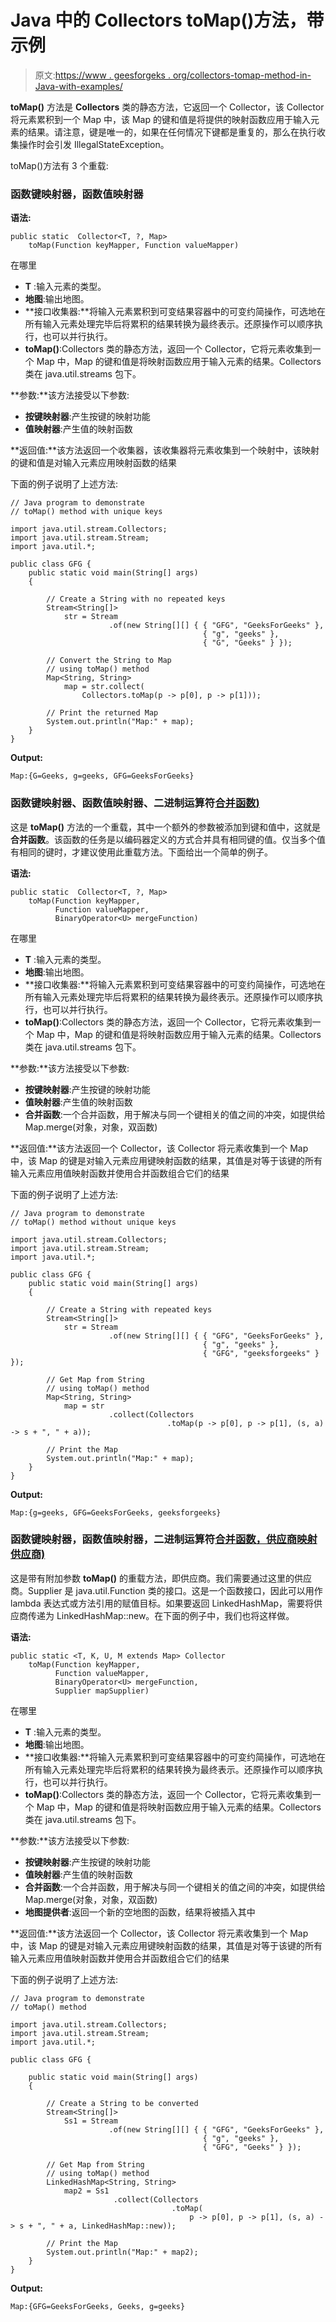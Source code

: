 # Java 中的 Collectors toMap()方法，带示例

> 原文:[https://www . geesforgeks . org/collectors-tomap-method-in-Java-with-examples/](https://www.geeksforgeeks.org/collectors-tomap-method-in-java-with-examples/)

**toMap()** 方法是 **Collectors** 类的静态方法，它返回一个 Collector，该 Collector 将元素累积到一个 Map 中，该 Map 的键和值是将提供的映射函数应用于输入元素的结果。请注意，键是唯一的，如果在任何情况下键都是重复的，那么在执行收集操作时会引发 IllegalStateException。

toMap()方法有 3 个重载:

### 函数键映射器，函数值映射器

**语法:**

```
public static  Collector<T, ?, Map>
    toMap(Function keyMapper, Function valueMapper)

```

在哪里

*   **T** :输入元素的类型。
*   **地图**:输出地图。
*   **接口收集器:**将输入元素累积到可变结果容器中的可变约简操作，可选地在所有输入元素处理完毕后将累积的结果转换为最终表示。还原操作可以顺序执行，也可以并行执行。
*   **toMap()**:Collectors 类的静态方法，返回一个 Collector，它将元素收集到一个 Map 中，Map 的键和值是将映射函数应用于输入元素的结果。Collectors 类在 java.util.streams 包下。

**参数:**该方法接受以下参数:

*   **按键映射器**:产生按键的映射功能
*   **值映射器**:产生值的映射函数

**返回值:**该方法返回一个收集器，该收集器将元素收集到一个映射中，该映射的键和值是对输入元素应用映射函数的结果

下面的例子说明了上述方法:

```
// Java program to demonstrate
// toMap() method with unique keys

import java.util.stream.Collectors;
import java.util.stream.Stream;
import java.util.*;

public class GFG {
    public static void main(String[] args)
    {

        // Create a String with no repeated keys
        Stream<String[]>
            str = Stream
                      .of(new String[][] { { "GFG", "GeeksForGeeks" },
                                           { "g", "geeks" },
                                           { "G", "Geeks" } });

        // Convert the String to Map
        // using toMap() method
        Map<String, String>
            map = str.collect(
                Collectors.toMap(p -> p[0], p -> p[1]));

        // Print the returned Map
        System.out.println("Map:" + map);
    }
}
```

**Output:**

```
Map:{G=Geeks, g=geeks, GFG=GeeksForGeeks}

```

### 函数键映射器、函数值映射器、二进制运算符<u>合并函数)</u>

这是 **toMap()** 方法的一个重载，其中一个额外的参数被添加到键和值中，这就是**合并函数**。该函数的任务是以编码器定义的方式合并具有相同键的值。仅当多个值有相同的键时，才建议使用此重载方法。下面给出一个简单的例子。

**语法:**

```
public static  Collector<T, ?, Map> 
    toMap(Function keyMapper, 
          Function valueMapper, 
          BinaryOperator<U> mergeFunction)

```

在哪里

*   **T** :输入元素的类型。
*   **地图**:输出地图。
*   **接口收集器:**将输入元素累积到可变结果容器中的可变约简操作，可选地在所有输入元素处理完毕后将累积的结果转换为最终表示。还原操作可以顺序执行，也可以并行执行。
*   **toMap()**:Collectors 类的静态方法，返回一个 Collector，它将元素收集到一个 Map 中，Map 的键和值是将映射函数应用于输入元素的结果。Collectors 类在 java.util.streams 包下。

**参数:**该方法接受以下参数:

*   **按键映射器**:产生按键的映射功能
*   **值映射器**:产生值的映射函数
*   **合并函数**:一个合并函数，用于解决与同一个键相关的值之间的冲突，如提供给 Map.merge(对象，对象，双函数)

**返回值:**该方法返回一个 Collector，该 Collector 将元素收集到一个 Map 中，该 Map 的键是对输入元素应用键映射函数的结果，其值是对等于该键的所有输入元素应用值映射函数并使用合并函数组合它们的结果

下面的例子说明了上述方法:

```
// Java program to demonstrate
// toMap() method without unique keys

import java.util.stream.Collectors;
import java.util.stream.Stream;
import java.util.*;

public class GFG {
    public static void main(String[] args)
    {

        // Create a String with repeated keys
        Stream<String[]>
            str = Stream
                      .of(new String[][] { { "GFG", "GeeksForGeeks" },
                                           { "g", "geeks" },
                                           { "GFG", "geeksforgeeks" } });

        // Get Map from String
        // using toMap() method
        Map<String, String>
            map = str
                      .collect(Collectors
                                   .toMap(p -> p[0], p -> p[1], (s, a) -> s + ", " + a));

        // Print the Map
        System.out.println("Map:" + map);
    }
}
```

**Output:**

```
Map:{g=geeks, GFG=GeeksForGeeks, geeksforgeeks}

```

### 函数键映射器，函数值映射器，二进制运算符<u>合并函数，供应商映射供应商)</u>

这是带有附加参数 **toMap()** 的重载方法，即供应商。我们需要通过这里的供应商。Supplier 是 java.util.Function 类的接口。这是一个函数接口，因此可以用作 lambda 表达式或方法引用的赋值目标。如果要返回 LinkedHashMap，需要将供应商传递为 LinkedHashMap::new。在下面的例子中，我们也将这样做。

**语法:**

```
public static <T, K, U, M extends Map> Collector 
    toMap(Function keyMapper,
          Function valueMapper,
          BinaryOperator<U> mergeFunction,
          Supplier mapSupplier)

```

在哪里

*   **T** :输入元素的类型。
*   **地图**:输出地图。
*   **接口收集器:**将输入元素累积到可变结果容器中的可变约简操作，可选地在所有输入元素处理完毕后将累积的结果转换为最终表示。还原操作可以顺序执行，也可以并行执行。
*   **toMap()**:Collectors 类的静态方法，返回一个 Collector，它将元素收集到一个 Map 中，Map 的键和值是将映射函数应用于输入元素的结果。Collectors 类在 java.util.streams 包下。

**参数:**该方法接受以下参数:

*   **按键映射器**:产生按键的映射功能
*   **值映射器**:产生值的映射函数
*   **合并函数**:一个合并函数，用于解决与同一个键相关的值之间的冲突，如提供给 Map.merge(对象，对象，双函数)
*   **地图提供者**:返回一个新的空地图的函数，结果将被插入其中

**返回值:**该方法返回一个 Collector，该 Collector 将元素收集到一个 Map 中，该 Map 的键是对输入元素应用键映射函数的结果，其值是对等于该键的所有输入元素应用值映射函数并使用合并函数组合它们的结果

下面的例子说明了上述方法:

```
// Java program to demonstrate
// toMap() method

import java.util.stream.Collectors;
import java.util.stream.Stream;
import java.util.*;

public class GFG {

    public static void main(String[] args)
    {

        // Create a String to be converted
        Stream<String[]>
            Ss1 = Stream
                      .of(new String[][] { { "GFG", "GeeksForGeeks" },
                                           { "g", "geeks" },
                                           { "GFG", "Geeks" } });

        // Get Map from String
        // using toMap() method
        LinkedHashMap<String, String>
            map2 = Ss1
                       .collect(Collectors
                                    .toMap(
                                        p -> p[0], p -> p[1], (s, a) -> s + ", " + a, LinkedHashMap::new));

        // Print the Map
        System.out.println("Map:" + map2);
    }
}
```

**Output:**

```
Map:{GFG=GeeksForGeeks, Geeks, g=geeks}

```